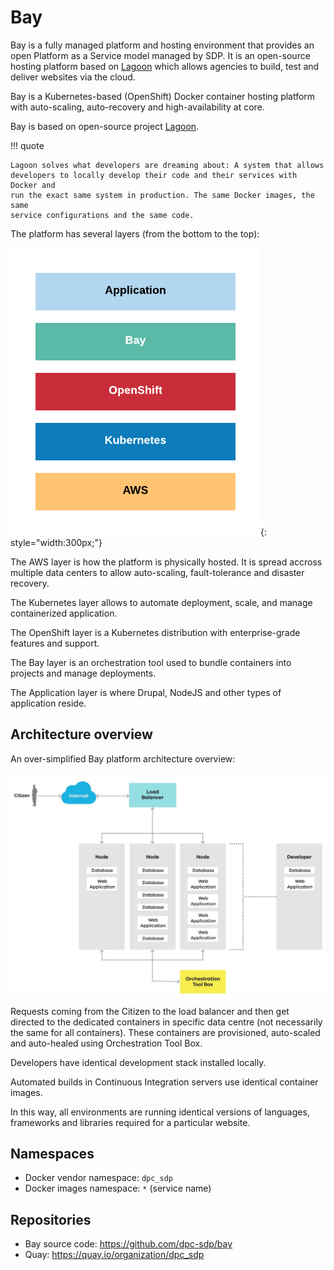 # Bay

Bay is a fully managed platform and hosting environment that provides an open
Platform as a Service model managed by SDP. It is an open-source hosting platform based on [Lagoon](https://github.com/amazeeio/lagoon) which allows agencies to build, test and deliver websites via the cloud.

Bay is a Kubernetes-based (OpenShift) Docker container hosting platform with
auto-scaling, auto-recovery and high-availability at core.

Bay is based on open-source project [Lagoon](https://github.com/amazeeio/lagoon).

!!! quote

    Lagoon solves what developers are dreaming about: A system that allows
    developers to locally develop their code and their services with Docker and
    run the exact same system in production. The same Docker images, the same
    service configurations and the same code.

The platform has several layers (from the bottom to the top):

![Bay stack](../assets/bay-stack.png){: style="width:300px;"}

The AWS layer is how the platform is physically hosted. It is spread accross 
multiple data centers to allow auto-scaling, fault-tolerance and disaster 
recovery.

The Kubernetes layer allows to automate deployment, scale, and manage 
containerized application.

The OpenShift layer is a Kubernetes distribution with enterprise-grade 
features and support.

The Bay layer is an orchestration tool used to bundle containers into projects
and manage deployments.

The Application layer is where Drupal, NodeJS and other types of application 
reside.  

## Architecture overview  

An over-simplified Bay platform architecture overview:

![Bay components](../assets/bay-architecture.jpg)

Requests coming from the Citizen to the load balancer and then get directed 
to the dedicated containers in specific data centre (not necessarily the same
for all containers). These containers are provisioned, auto-scaled and 
auto-healed using Orchestration Tool Box.

Developers have identical development stack installed locally.

Automated builds in Continuous Integration servers use identical container 
images.

In this way, all environments are running identical versions of 
languages, frameworks and libraries required for a particular website.   

## Namespaces
- Docker vendor namespace: `dpc_sdp`
- Docker images namespace: `*` (service name)

## Repositories
- Bay source code: https://github.com/dpc-sdp/bay
- Quay: https://quay.io/organization/dpc_sdp
